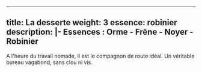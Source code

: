 ---
title: La desserte
weight: 3
essence: robinier
description: |-
  **Essences : Orme - Frêne - Noyer - Robinier**
 ---
A l'heure du travail nomade, il est le compagnon de route idéal. Un véritable bureau vagabond, sans clou ni vis.
